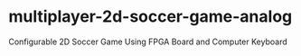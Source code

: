 # multiplayer-2d-soccer-game-analog
Configurable 2D Soccer Game Using FPGA Board and Computer Keyboard
